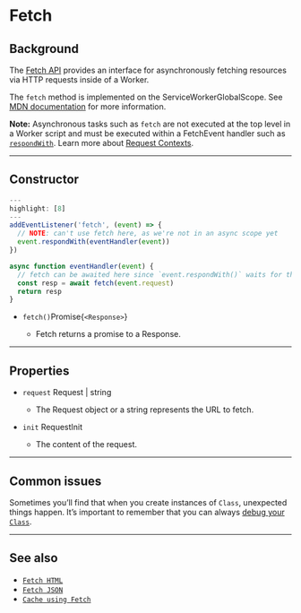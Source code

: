 
# Fetch

## Background

The [Fetch API](https://developer.mozilla.org/en-US/docs/Web/API/Fetch_API) provides an interface for asynchronously fetching resources via HTTP requests inside of a Worker.

The `fetch` method is implemented on the ServiceWorkerGlobalScope. See [MDN documentation](https://developer.mozilla.org/en-US/docs/Web/API/WindowOrWorkerGlobalScope/fetch) for more information.

<Aside>

__Note:__ Asynchronous tasks such as `fetch` are not executed at the top level in a Worker script and must be executed within a FetchEvent handler such as [`respondWith`](/reference/fetch-event#methods). Learn more about [Request Contexts](/about/tips/request-context).

</Aside>

--------------------------------

## Constructor
<!-- This code example needs more work -->
```js
---
highlight: [8]
---
addEventListener('fetch', (event) => {
  // NOTE: can't use fetch here, as we're not in an async scope yet
  event.respondWith(eventHandler(event))
})

async function eventHandler(event) {
  // fetch can be awaited here since `event.respondWith()` waits for the Promise it receives to settle
  const resp = await fetch(event.request)
  return resp
}
```

<!-- Where do we have the return type in this format? -->
<Definitions>

- <Code>fetch()</Code><TypeLink href="/reference/apis/response">Promise{`<Response>`}</TypeLink>
  
  - Fetch returns a promise to a Response.
  
</Definitions>

--------------------------------

## Properties

<Definitions>

- `request` <TypeLink href="/reference/apis/request">Request</TypeLink> | <Type>string</Type>
  - The <TypeLink href="/reference/apis/request">Request</TypeLink> object or a string represents the URL to fetch.

- `init` <TypeLink href="/reference/apis/request#requestinit">RequestInit</TypeLink>
  - The content of the request.

</Definitions>

--------------------------------

## Common issues

Sometimes you’ll find that when you create instances of `Class`, unexpected things happen. It’s important to remember that you can always [debug your `Class`](#learning-page-about-debugging).

--------------------------------

## See also

- [`Fetch HTML`](/examples)
- [`Fetch JSON`](/examples)
- [`Cache using Fetch`](/examples)